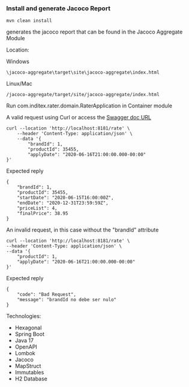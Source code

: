 ### Install and generate Jacoco Report

    mvn clean install

generates the jacoco report that can be found in the Jacoco Aggregate Module

Location:

Windows

    \jacoco-aggregate\target\site\jacoco-aggregate\index.html

Linux/Mac

    /jacoco-aggregate/target/site/jacoco-aggregate/index.html

Run com.inditex.rater.domain.RaterApplication in Container module

A valid request using Curl or access the [Swagger doc URL](HTTP://LOCALHOST:8181/swagger)

    curl --location 'http://localhost:8181/rate' \
        --header 'Content-Type: application/json' \
        --data '{
            "brandId": 1,
            "productId": 35455,
            "applyDate": "2020-06-16T21:00:00.000-00:00"
    }'

Expected reply

    {
        "brandId": 1,
        "productId": 35455,
        "startDate": "2020-06-15T16:00:00Z",
        "endDate": "2020-12-31T23:59:59Z",
        "priceList": 4,
        "finalPrice": 38.95
    }


An invalid request, in this case without the "brandId" attribute

    curl --location 'http://localhost:8181/rate' \
    --header 'Content-Type: application/json' \
    --data '{
        "productId": 1,
        "applyDate": "2020-06-16T21:00:00.000-00:00"
    }'

Expected reply

    {
        "code": "Bad Request",
        "message": "brandId no debe ser nulo"
    }

Technologies:
* Hexagonal
* Spring Boot
* Java 17
* OpenAPI
* Lombok
* Jacoco
* MapStruct
* Immutables
* H2 Database
